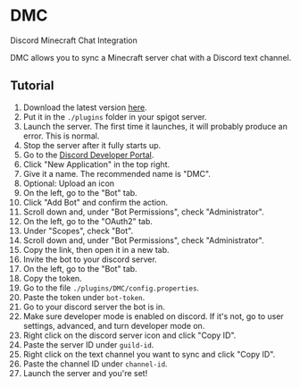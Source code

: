 # DMC
Discord Minecraft Chat Integration

DMC allows you to sync a Minecraft server chat with a Discord text channel.

## Tutorial

1. Download the latest version [here](https://github.com/DenDen747/DMC/raw/main/builds/DMC_1.2_1.17.1.jar).
2. Put it in the ``./plugins`` folder in your spigot server.
3. Launch the server. The first time it launches, it will probably produce an error. This is normal.
4. Stop the server after it fully starts up.
5. Go to the [Discord Developer Portal](https://discord.com/developers/applications).
6. Click "New Application" in the top right.
7. Give it a name. The recommended name is "DMC".
8. Optional: Upload an icon
9. On the left, go to the "Bot" tab.
10. Click "Add Bot" and confirm the action.
11. Scroll down and, under "Bot Permissions", check "Administrator".
12. On the left, go to the "OAuth2" tab.
13. Under "Scopes", check "Bot".
14. Scroll down and, under "Bot Permissions", check "Administrator".
15. Copy the link, then open it in a new tab.
16. Invite the bot to your discord server.
17. On the left, go to the "Bot" tab.
18. Copy the token.
19. Go to the file ``./plugins/DMC/config.properties``.
20. Paste the token under ``bot-token``.
21. Go to your discord server the bot is in.
22. Make sure developer mode is enabled on discord. If it's not, go to user settings, advanced, and turn developer mode on.
23. Right click on the discord server icon and click "Copy ID".
25. Paste the server ID under ``guild-id``.
23. Right click on the text channel you want to sync and click "Copy ID".
25. Paste the channel ID under ``channel-id``.
26. Launch the server and you're set!
